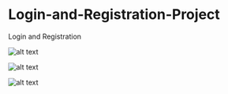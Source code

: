 # Login-and-Registration-Project
Login and Registration


![alt text](./main/resources/templates/LoggedIn.png)


![alt text](./main/resources/templates/login.png)


![alt text](./main/resources/templates/register.png)
